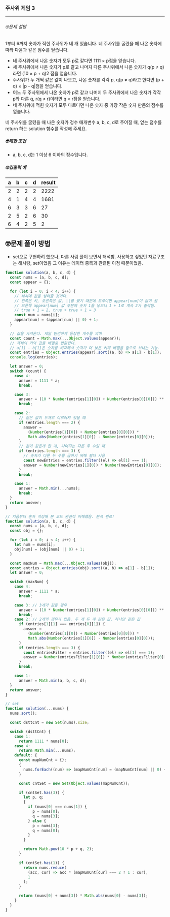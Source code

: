 ### 주사위 게임 3

---

###### 🤓문제 설명

1부터 6까지 숫자가 적힌 주사위가 네 개 있습니다. 네 주사위를 굴렸을 때 나온 숫자에 따라 다음과 같은 점수를 얻습니다.

- 네 주사위에서 나온 숫자가 모두 p로 같다면 1111 × p점을 얻습니다.
- 세 주사위에서 나온 숫자가 p로 같고 나머지 다른 주사위에서 나온 숫자가 q(p ≠ q)라면 (10 × p + q)2 점을 얻습니다.
- 주사위가 두 개씩 같은 값이 나오고, 나온 숫자를 각각 p, q(p ≠ q)라고 한다면 (p + q) × |p - q|점을 얻습니다.
- 어느 두 주사위에서 나온 숫자가 p로 같고 나머지 두 주사위에서 나온 숫자가 각각 p와 다른 q, r(q ≠ r)이라면 q × r점을 얻습니다.
- 네 주사위에 적힌 숫자가 모두 다르다면 나온 숫자 중 가장 작은 숫자 만큼의 점수를 얻습니다.

네 주사위를 굴렸을 때 나온 숫자가 정수 매개변수 a, b, c, d로 주어질 때, 얻는 점수를 return 하는 solution 함수를 작성해 주세요.

##### 🤓제한 조건

- a, b, c, d는 1 이상 6 이하의 정수입니다.

##### 🤓입출력 예

| a   | b   | c   | d   | result |
| --- | --- | --- | --- | ------ |
| 2   | 2   | 2   | 2   | 2222   |
| 4   | 1   | 4   | 4   | 1681   |
| 6   | 3   | 3   | 6   | 27     |
| 2   | 5   | 2   | 6   | 30     |
| 6   | 4   | 2   | 5   | 2      |

## 🤓문제 풀이 방법

- set으로 구현하려 했으나, 다른 사람 풀이 보면서 해석함. 사용하고 싶었던 자료구조는 해시랑, set이었음 그 이유는 데이터 중복과 관련된 이점 때문이었음.

```javascript
function solution(a, b, c, d) {
  const nums = [a, b, c, d];
  const appear = {};

  for (let i = 0; i < 4; i++) {
    // 해시에 값을 넣어줄 것이다.
    // 왼쪽은 키, 오른쪽은 값, ||를 썼기 때문에 트루이면 appear[num]이 값이 됨
    // 오른쪽 appear[num] 값 부분에 숫자 1을 넣으니 1 + 1로 계속 2가 출력됨.
    // true + 1 = 2, true + true + 1 = 3
    const num = nums[i];
    appear[num] = (appear[num] || 0) + 1;
  }

  // 값을 가져온다. 제일 빈번하게 등장한 개수를 의미
  const count = Math.max(...Object.values(appear));
  // 객체의 키와 값을 배열로 반환한다.
  // a[1] - b[1]은 숫자를 비교해서 숫자가 더 낮은 키의 배열을 앞으로 보내는 기능.
  const entries = Object.entries(appear).sort((a, b) => a[1] - b[1]);
  console.log(entries);

  let answer = 0;
  switch (count) {
    case 4:
      answer = 1111 * a;
      break;

    case 3:
      answer = (10 * Number(entries[1][0]) + Number(entries[0][0])) ** 2;
      break;

    case 2:
      // 같은 값이 두개로 이루어져 있을 때
      if (entries.length === 2) {
        answer =
          (Number(entries[1][0]) + Number(entries[0][0])) *
          Math.abs(Number(entries[1][0]) - Number(entries[0][0]));
      }
      // 값이 같은개 한 개, 나머지는 다른 두 수일 때
      if (entries.length === 3) {
        // 숫자가 다른 두 수를 곱하기 위해 필터 사용
        const newEntries = entries.filter((el) => el[1] === 1);
        answer = Number(newEntries[1][0]) * Number(newEntries[0][0]);
      }
      break;

    case 1:
      answer = Math.min(...nums);
      break;
  }
  return answer;
}
```

```javascript
// 처음부터 혼자 작성해 본 코드 완전히 이해했음. 분석 완료!
function solution(a, b, c, d) {
  const nums = [a, b, c, d];
  const obj = {};

  for (let i = 0; i < 4; i++) {
    let num = nums[i];
    obj[num] = (obj[num] || 0) + 1;
  }

  const maxNum = Math.max(...Object.values(obj));
  const entries = Object.entries(obj).sort((a, b) => a[1] - b[1]);
  let answer = 0;

  switch (maxNum) {
    case 4:
      answer = 1111 * a;
      break;

    case 3: // 3개가 같을 경우
      answer = (10 * Number(entries[1][0]) + Number(entries[0][0])) ** 2;
      break;
    case 2: // 2개의 경우가 있음. 두 개 두 개 같은 값, 하나만 같은 값
      if (entries[1][1] === entries[0][1]) {
        answer =
          (Number(entries[1][0]) + Number(entries[0][0])) *
          Math.abs(Number(entries[1][0]) - Number(entries[0][0]));
      }
      if (entries.length === 3) {
        const entriesFilter = entries.filter((el) => el[1] === 1);
        answer = Number(entriesFilter[1][0]) * Number(entriesFilter[0][0]);
      }
      break;

    case 1:
      answer = Math.min(a, b, c, d);
  }
  return answer;
}
```

```javascript
// set
function solution(...nums) {
  nums.sort();

  const dsttCnt = new Set(nums).size;

  switch (dsttCnt) {
    case 1:
      return 1111 * nums[0];
    case 4:
      return Math.min(...nums);
    default: {
      const mapNumCnt = {};
      {
        nums.forEach((num) => (mapNumCnt[num] = (mapNumCnt[num] || 0) + 1));
      }

      const cntSet = new Set(Object.values(mapNumCnt));

      if (cntSet.has(3)) {
        let p, q;
        {
          if (nums[0] === nums[1]) {
            p = nums[0];
            q = nums[3];
          } else {
            p = nums[3];
            q = nums[0];
          }
        }

        return Math.pow(10 * p + q, 2);
      }

      if (cntSet.has(1)) {
        return nums.reduce(
          (acc, cur) => acc * (mapNumCnt[cur] === 2 ? 1 : cur),
          1
        );
      }

      return (nums[0] + nums[3]) * Math.abs(nums[0] - nums[3]);
    }
  }
}
```
